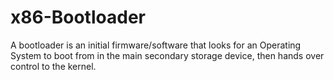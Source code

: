 # x86-Bootloader
A bootloader is an initial firmware/software that looks for an Operating System to boot from in the main secondary storage device, then hands over control to the kernel.
